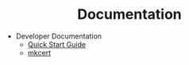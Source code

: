 <h1 align="center">Documentation</h1>

* Developer Documentation
  * [Quick Start Guide](./developer/quick-start-guide/README.md)
  * [mkcert](./docs/developer/mkcert/README.md)

